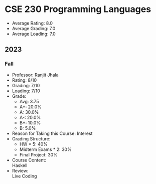 # CSE 230 Programming Languages
- Average Rating: 8.0
- Average Grading: 7.0
- Average Loading: 7.0
## 2023
### Fall
- Professor: Ranjit Jhala 
- Rating: 8/10
- Grading: 7/10
- Loading: 7/10
- Grade:
  - Avg: 3.75
  - A+: 20.0%
  - A: 30.0%
  - A-: 20.0%
  - B+: 10.0%
  - B: 5.0%
- Reason for Taking this Course: Interest
- Grading Structure:
  - HW * 5: 40%
  -  Midterm Exams * 2: 30%
  -  Final Project: 30%
- Course Content:  
Haskell
- Review:  
Live Coding
